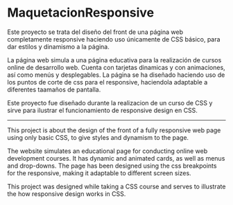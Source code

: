 # MaquetacionResponsive

Este proyecto se trata del diseño del front de una página web completamente responsive haciendo uso únicamente de CSS básico, 
para dar estilos y dinamismo a la página.

La página web simula a una página educativa para la realización de cursos online de desarrollo web.
Cuenta con tarjetas dinamicas y con animaciones, así como menús y desplegables.
La página se ha diseñado haciendo uso de los puntos de corte de css para el responsive, haciendola
adaptable a diferentes taamaños de pantalla. 

Este proyecto fue diseñado durante la realizacion de un curso de CSS y sirve para ilustrar el 
funcionamiento de responsive design en CSS.

------------------------------------------------------------------------------------------------------------------------------------

This project is about the design of the front of a fully responsive web page using only basic CSS,
to give styles and dynamism to the page.

The website simulates an educational page for conducting online web development courses.
It has dynamic and animated cards, as well as menus and drop-downs.
The page has been designed using the css breakpoints for the responsive, making it
adaptable to different screen sizes.

This project was designed while taking a CSS course and serves to illustrate the
how responsive design works in CSS.
